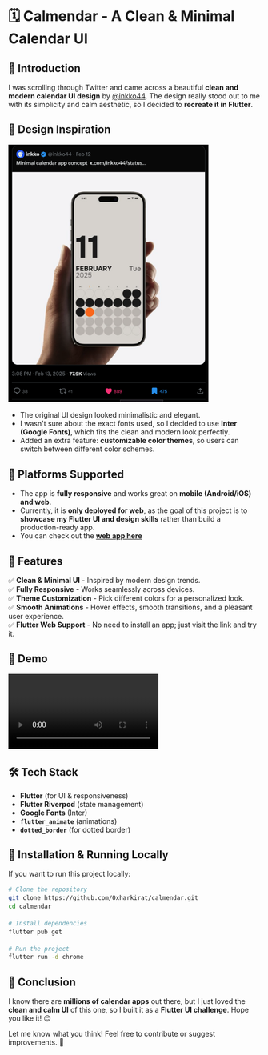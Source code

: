 # 🗓️ Calmendar - A Clean & Minimal Calendar UI

## 🌟 Introduction

I was scrolling through Twitter and came across a beautiful **clean and modern calendar UI design** by [@inkko44](https://x.com/inkko44/status/1889889273190760459). The design really stood out to me with its simplicity and calm aesthetic, so I decided to **recreate it in Flutter**.

## 🎨 Design Inspiration

<img src="docs/original.png" width="400">


- The original UI design looked minimalistic and elegant.
- I wasn't sure about the exact fonts used, so I decided to use **Inter (Google Fonts)**, which fits the clean and modern look perfectly.
- Added an extra feature: **customizable color themes**, so users can switch between different color schemes.

## 📱 Platforms Supported

- The app is **fully responsive** and works great on **mobile (Android/iOS) and web**.
- Currently, it is **only deployed for web**, as the goal of this project is to **showcase my Flutter UI and design skills** rather than build a production-ready app.
- You can check out the **[web app here](https://calmendar.web.app/)**

## 🚀 Features

✅ **Clean & Minimal UI** - Inspired by modern design trends.  
✅ **Fully Responsive** - Works seamlessly across devices.  
✅ **Theme Customization** - Pick different colors for a personalized look.  
✅ **Smooth Animations** - Hover effects, smooth transitions, and a pleasant user experience.  
✅ **Flutter Web Support** - No need to install an app; just visit the link and try it.  

## 🎥 Demo

![Project Demo](docs/calmendar.mp4)  
<!-- 🔗 Watch the full **demo video** here: [INSERT_DEMO_VIDEO_LINK_HERE]   -->

## 🛠️ Tech Stack

- **Flutter** (for UI & responsiveness)
- **Flutter Riverpod** (state management)
- **Google Fonts** (Inter)
- **`flutter_animate`** (animations)
- **`dotted_border`** (for dotted border)

## 📂 Installation & Running Locally

If you want to run this project locally:

```sh
# Clone the repository
git clone https://github.com/0xharkirat/calmendar.git
cd calmendar

# Install dependencies
flutter pub get

# Run the project
flutter run -d chrome
```

## 📝 Conclusion

I know there are **millions of calendar apps** out there, but I just loved the **clean and calm UI** of this one, so I built it as a **Flutter UI challenge**. Hope you like it! 😊

Let me know what you think! Feel free to contribute or suggest improvements. 🚀

